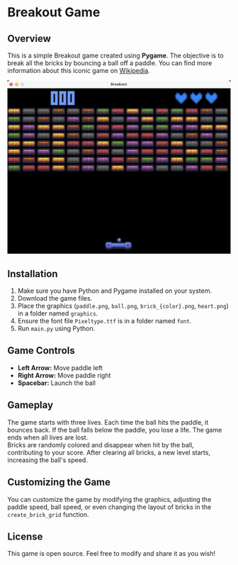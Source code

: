 # Breakout Game

## Overview
This is a simple Breakout game created using **Pygame**. The objective is to break all the bricks by bouncing a ball off a paddle.
You can find more information about this iconic game on [Wikipedia](https://en.wikipedia.org/wiki/Breakout_(video_game)).

![Breakout Game Screenshot](Screenshot_Game.png)

## Installation
1. Make sure you have Python and Pygame installed on your system.
2. Download the game files.
3. Place the graphics (`paddle.png`, `ball.png`, `brick_{color}.png`, `heart.png`) in a folder named `graphics`.
4. Ensure the font file `Pixeltype.ttf` is in a folder named `font`.
5. Run `main.py` using Python.

## Game Controls
- **Left Arrow:** Move paddle left
- **Right Arrow:** Move paddle right
- **Spacebar:** Launch the ball

## Gameplay
The game starts with three lives. Each time the ball hits the paddle, it bounces back. If the ball falls below the paddle, you lose a life. The game ends when all lives are lost.  
Bricks are randomly colored and disappear when hit by the ball, contributing to your score. After clearing all bricks, a new level starts, increasing the ball's speed.

## Customizing the Game
You can customize the game by modifying the graphics, adjusting the paddle speed, ball speed, or even changing the layout of bricks in the `create_brick_grid` function.

## License
This game is open source. Feel free to modify and share it as you wish!
